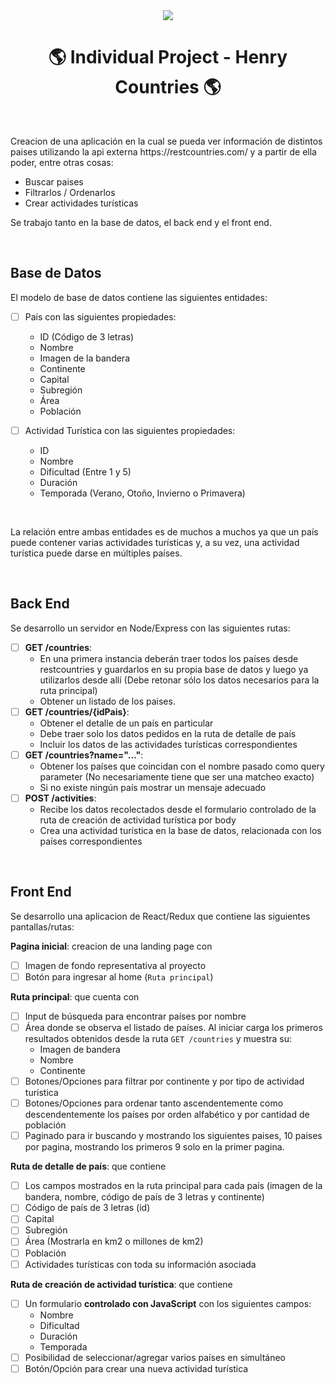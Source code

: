 <div align="center">
<img src="https://camo.githubusercontent.com/35b81f213ddb0e019b3567f6982d740bb2d01ae5dd712a1537e09e826e940228/68747470733a2f2f643331757a386c77666d796e38672e636c6f756466726f6e742e6e65742f4173736574732f6c6f676f2d68656e72792d77686974652d6c672e706e67">
</div>

<h1 align="center">🌎 Individual Project - Henry Countries 🌎</h1>

</br>
<p>
Creacion de una aplicación en la cual se pueda ver información de distintos paises utilizando la api externa https://restcountries.com/ y a partir de ella poder, entre otras cosas:

- Buscar paises
- Filtrarlos / Ordenarlos
- Crear actividades turísticas
  
Se trabajo tanto en la base de datos, el back end y el front end.
</p>

</br>

<h2>Base de Datos</h2>

El modelo de base de datos contiene las siguientes entidades:

- [ ] País con las siguientes propiedades:
  - ID (Código de 3 letras)
  - Nombre
  - Imagen de la bandera
  - Continente
  - Capital
  - Subregión
  - Área
  - Población

- [ ] Actividad Turística con las siguientes propiedades:
  - ID
  - Nombre
  - Dificultad (Entre 1 y 5)
  - Duración
  - Temporada (Verano, Otoño, Invierno o Primavera)

</br>

La relación entre ambas entidades es de muchos a muchos ya que un país puede contener varias actividades turísticas y, a su vez, una actividad turística puede darse en múltiples países.

</br>

<h2>Back End</h2>

Se desarrollo un servidor en Node/Express con las siguientes rutas:
- [ ] __GET /countries__:
  - En una primera instancia deberán traer todos los países desde restcountries y guardarlos en su propia base de datos y luego ya utilizarlos desde allí (Debe retonar sólo los datos necesarios para la ruta principal)
  - Obtener un listado de los paises.
- [ ] __GET /countries/{idPais}__:
  - Obtener el detalle de un país en particular
  - Debe traer solo los datos pedidos en la ruta de detalle de país
  - Incluir los datos de las actividades turísticas correspondientes
- [ ] __GET /countries?name="..."__:
  - Obtener los países que coincidan con el nombre pasado como query parameter (No necesariamente tiene que ser una matcheo exacto)
  - Si no existe ningún país mostrar un mensaje adecuado
- [ ] __POST /activities__:
  - Recibe los datos recolectados desde el formulario controlado de la ruta de creación de actividad turística por body
  - Crea una actividad turística en la base de datos, relacionada con los países correspondientes

</br>

<h2>Front End</h2>

Se desarrollo una aplicacion de React/Redux que contiene las siguientes pantallas/rutas:

__Pagina inicial__: creacion de una landing page con

- [ ] Imagen de fondo representativa al proyecto
- [ ] Botón para ingresar al home (`Ruta principal`)

__Ruta principal__: que cuenta con

- [ ] Input de búsqueda para encontrar países por nombre
- [ ] Área donde se observa el listado de países. Al iniciar carga los primeros resultados obtenidos desde la ruta `GET /countries` y muestra su:
  - Imagen de bandera
  - Nombre
  - Continente
- [ ] Botones/Opciones para filtrar por continente y por tipo de actividad turística
- [ ] Botones/Opciones para ordenar tanto ascendentemente como descendentemente los países por orden alfabético y por cantidad de población
- [ ] Paginado para ir buscando y mostrando los siguientes paises, 10 paises por pagina, mostrando los primeros 9 solo en la primer pagina.

__Ruta de detalle de país__: que contiene

- [ ] Los campos mostrados en la ruta principal para cada país (imagen de la bandera, nombre, código de país de 3 letras y continente)
- [ ] Código de país de 3 letras (id)
- [ ] Capital
- [ ] Subregión
- [ ] Área (Mostrarla en km2 o millones de km2)
- [ ] Población
- [ ] Actividades turísticas con toda su información asociada

__Ruta de creación de actividad turística__: que contiene

- [ ] Un formulario __controlado con JavaScript__ con los siguientes campos:
  - Nombre
  - Dificultad
  - Duración
  - Temporada
- [ ] Posibilidad de seleccionar/agregar varios países en simultáneo
- [ ] Botón/Opción para crear una nueva actividad turística
